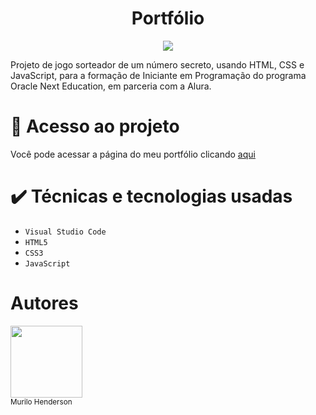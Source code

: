 <h1 align="center">Portfólio </h1>
<p align="center">
<img loading="lazy" src="http://img.shields.io/static/v1?label=STATUS&message=FINALIZADO&color=GREEN&style=for-the-badge"/>
<p>Projeto de jogo sorteador de um número secreto, usando HTML, CSS e JavaScript, para a formação de Iniciante em Programação do programa Oracle Next Education, em parceria com a Alura.</p>

# 📁 Acesso ao projeto 
Você pode acessar a página do meu portfólio clicando [aqui](https://portfolio-wine-beta-68.vercel.app/)

# ✔️ Técnicas e tecnologias usadas
- ``Visual Studio Code``
- ``HTML5``
- ``CSS3``
- ``JavaScript``



# Autores
[<img src="https://avatars.githubusercontent.com/u/200527859?v=4" width="115">](https://github.com/murilohenderson)
<br><sub>Murilo Henderson</sub>
